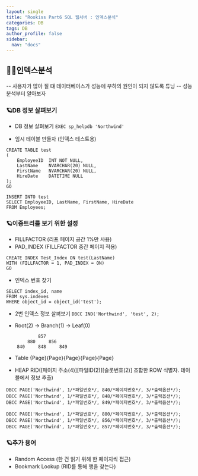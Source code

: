 ```yaml
---
layout: single
title: "Rookiss Part6 SQL 웹서버 : 인덱스분석"
categories: DB
tags: DB
author_profile: false
sidebar:
  nav: "docs"
---
```


## 🙇‍♀️인덱스분석


-- 사용자가 많아 질 떄 데이터베이스가 성능에 부하의 원인이 되지 않도록 튜닝
-- 성능 분석부터 알아보자


### 🪐DB 정보 살펴보기


* DB 정보 살펴보기
`EXEC sp_helpdb 'Northwind'`

* 임시 테이블 만들자 (인덱스 테스트용)
```
CREATE TABLE test
(
	EmployeeID	INT NOT NULL,
	LastName	NVARCHAR(20) NULL,
	FirstName	NVARCHAR(20) NULL,
	HireDate	DATETIME NULL
);
GO

INSERT INTO test
SELECT EmployeeID, LastName, FirstName, HireDate
FROM Employees;
```

### 🪐이중트리를 보기 위한 설정
* FILLFACTOR (리프 페이지 공간 1%만 사용)
* PAD_INDEX (FILLFACTOR 중간 페이지 적용)
```
CREATE INDEX Test_Index ON test(LastName)
WITH (FILLFACTOR = 1, PAD_INDEX = ON)
GO
```

* 인덱스 번호 찾기
```
SELECT index_id, name
FROM sys.indexes
WHERE object_id = object_id('test');
```

* 2번 인덱스 정보 살펴보기
`DBCC IND('Northwind', 'test', 2);`

* Root(2) -> Branch(1) -> Leaf(0)
```
			857
		880		856
	840		848		849
```

* Table {Page}{Page}{Page}{Page}{Page}

* HEAP RID([페이지 주소(4)][파일ID(2)][슬롯번호(2)] 조합한 ROW 식별자. 테이블에서 정보 추출)
```
DBCC PAGE('Northwind', 1/*파일번호*/, 840/*페이지번호*/, 3/*출력옵션*/);
DBCC PAGE('Northwind', 1/*파일번호*/, 848/*페이지번호*/, 3/*출력옵션*/);
DBCC PAGE('Northwind', 1/*파일번호*/, 849/*페이지번호*/, 3/*출력옵션*/);

DBCC PAGE('Northwind', 1/*파일번호*/, 880/*페이지번호*/, 3/*출력옵션*/);
DBCC PAGE('Northwind', 1/*파일번호*/, 856/*페이지번호*/, 3/*출력옵션*/);
DBCC PAGE('Northwind', 1/*파일번호*/, 857/*페이지번호*/, 3/*출력옵션*/);
```

### 🪐추가 용어
* Random Access (한 건 읽기 위해 한 페이지씩 접근)
* Bookmark Lookup (RID를 통해 행을 찾는다)



